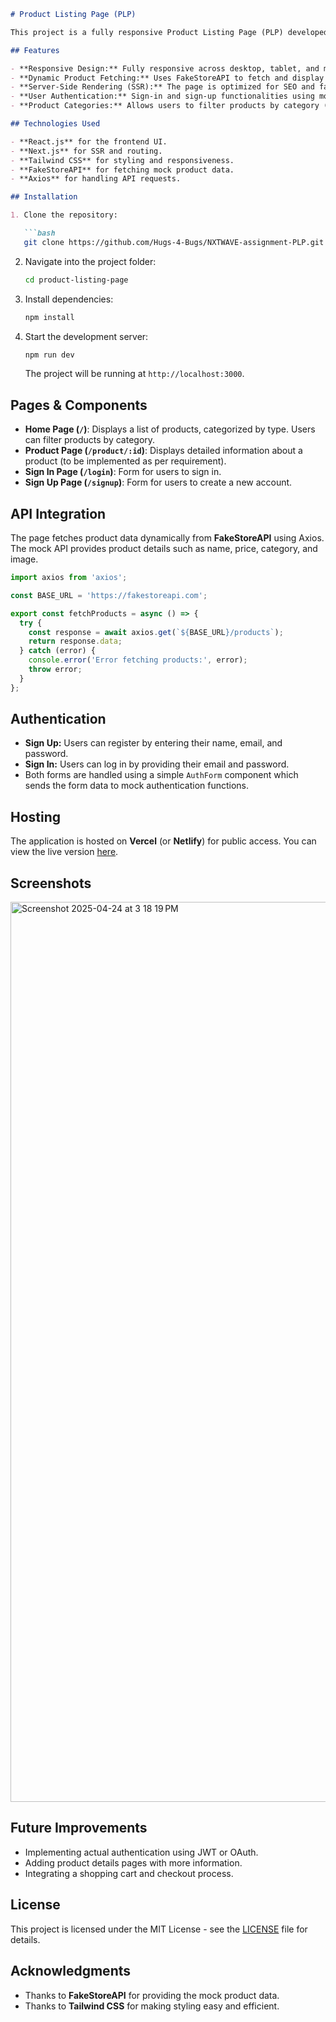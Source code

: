 ```markdown
# Product Listing Page (PLP)

This project is a fully responsive Product Listing Page (PLP) developed using **React.js**, **Next.js**, and **Tailwind CSS**. It integrates with the **FakeStoreAPI** to dynamically fetch and display product data. The page is optimized for both desktop and mobile/tablet views, ensuring a smooth and responsive user experience. It also includes sign-in and sign-up functionalities for user authentication.

## Features

- **Responsive Design:** Fully responsive across desktop, tablet, and mobile devices.
- **Dynamic Product Fetching:** Uses FakeStoreAPI to fetch and display product data.
- **Server-Side Rendering (SSR):** The page is optimized for SEO and fast loading.
- **User Authentication:** Sign-in and sign-up functionalities using mock authentication (currently only logging the credentials).
- **Product Categories:** Allows users to filter products by category (e.g., Electronics, Clothing, etc.).

## Technologies Used

- **React.js** for the frontend UI.
- **Next.js** for SSR and routing.
- **Tailwind CSS** for styling and responsiveness.
- **FakeStoreAPI** for fetching mock product data.
- **Axios** for handling API requests.

## Installation

1. Clone the repository:

   ```bash
   git clone https://github.com/Hugs-4-Bugs/NXTWAVE-assignment-PLP.git
   ```

2. Navigate into the project folder:

   ```bash
   cd product-listing-page
   ```

3. Install dependencies:

   ```bash
   npm install
   ```

4. Start the development server:

   ```bash
   npm run dev
   ```

   The project will be running at `http://localhost:3000`.

## Pages & Components

- **Home Page (`/`)**: Displays a list of products, categorized by type. Users can filter products by category.
- **Product Page (`/product/:id`)**: Displays detailed information about a product (to be implemented as per requirement).
- **Sign In Page (`/login`)**: Form for users to sign in.
- **Sign Up Page (`/signup`)**: Form for users to create a new account.

## API Integration

The page fetches product data dynamically from **FakeStoreAPI** using Axios. The mock API provides product details such as name, price, category, and image.

```js
import axios from 'axios';

const BASE_URL = 'https://fakestoreapi.com';

export const fetchProducts = async () => {
  try {
    const response = await axios.get(`${BASE_URL}/products`);
    return response.data;
  } catch (error) {
    console.error('Error fetching products:', error);
    throw error;
  }
};
```

## Authentication

- **Sign Up:** Users can register by entering their name, email, and password.
- **Sign In:** Users can log in by providing their email and password.
- Both forms are handled using a simple `AuthForm` component which sends the form data to mock authentication functions.

## Hosting

The application is hosted on **Vercel** (or **Netlify**) for public access. You can view the live version [here](https://your-vercel-url).

## Screenshots

<img width="1440" alt="Screenshot 2025-04-24 at 3 18 19 PM" src="https://github.com/user-attachments/assets/91eb0ef1-8868-4ca7-8486-2f9b240f695a" />


## Future Improvements

- Implementing actual authentication using JWT or OAuth.
- Adding product details pages with more information.
- Integrating a shopping cart and checkout process.

## License

This project is licensed under the MIT License - see the [LICENSE](LICENSE) file for details.

## Acknowledgments

- Thanks to **FakeStoreAPI** for providing the mock product data.
- Thanks to **Tailwind CSS** for making styling easy and efficient.

